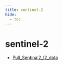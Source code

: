 ```yaml
---
title: sentinel-2
hide:
  - toc
---
```


# sentinel-2

- [Pull_Sentinal2_l2_data](/data-library/Pull_Sentinal2_l2_data/)  
  <small></small>
